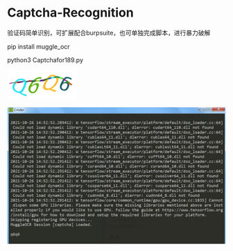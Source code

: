 # Captcha-Recognition
验证码简单识别，可扩展配合burpsuite，也可单独完成脚本，进行暴力破解



pip install muggle_ocr

python3 Captchafor189.py

![yzm](https://github.com/cellanu/Captcha-Recognition/blob/main/captcha.png)

![result](https://github.com/cellanu/Captcha-Recognition/blob/main/result.jpg)
